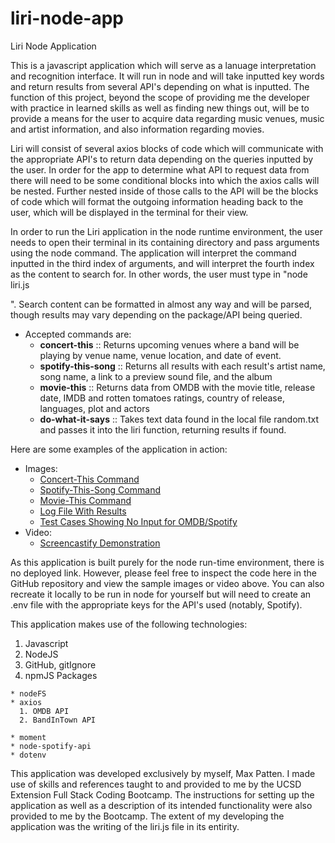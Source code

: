 # liri-node-app

Liri Node Application

This is a javascript application which will serve as a lanuage interpretation and recognition interface. It will run in node and will take inputted key words and return results from several API's depending on what is inputted. The function of this project, beyond the scope of providing me the developer with practice in learned skills as well as finding new things out, will be to provide a means for the user to acquire data regarding music venues, music and artist information, and also information regarding movies. 

Liri will consist of several axios blocks of code which will communicate with the appropriate API's to return data depending on the queries inputted by the user. In order for the app to determine what API to request data from there will need to be some conditional blocks into which the axios calls will be nested. Further nested inside of those calls to the API will be the blocks of code which will format the outgoing information heading back to the user, which will be displayed in the terminal for their view.

In order to run the Liri application in the node runtime environment, the user needs to open their terminal in its containing directory and pass arguments using the node command. The application will interpret the command inputted in the third index of arguments, and will interpret the fourth index as the content to search for. In other words, the user must type in "node liri.js <command> <search content>". Search content can be formatted in almost any way and will be parsed, though results may vary depending on the package/API being queried.  
* Accepted commands are:
  * **concert-this** ::         Returns upcoming venues where a band will be playing by venue name, venue location, and date of event.
  * **spotify-this-song** ::    Returns all results with each result's artist name, song name, a link to a preview sound file, and the album
  * **movie-this** ::           Returns data from OMDB with the movie title, release date, IMDB and rotten tomatoes ratings, country of release,                               languages, plot and actors
  * **do-what-it-says** ::      Takes text data found in the local file random.txt and passes it into the liri function, returning results if found.


Here are some examples of the application in action:
* Images:
  * [Concert-This Command]()
  * [Spotify-This-Song Command]()
  * [Movie-This Command]()
  * [Log File With Results]()
  * [Test Cases Showing No Input for OMDB/Spotify]()
* Video:
  * [Screencastify Demonstration]()

As this application is built purely for the node run-time environment, there is no deployed link. However, please feel free to inspect the code here in the GitHub repository and view the sample images or video above. You can also recreate it locally to be run in node for yourself but will need to create an .env file with the appropriate keys for the API's used (notably, Spotify).

This application makes use of the following technologies:
  1. Javascript
  2. NodeJS
  3. GitHub, gitIgnore
  4. npmJS Packages

    * nodeFS
    * axios
      1. OMDB API
      2. BandInTown API
      
    * moment
    * node-spotify-api
    * dotenv

This application was developed exclusively by myself, Max Patten. I made use of skills and references taught to and provided to me by the UCSD Extension Full Stack Coding Bootcamp. The instructions for setting up the application as well as a description of its intended functionality were also provided to me by the Bootcamp. The extent of my developing the application was the writing of the liri.js file in its entirity.